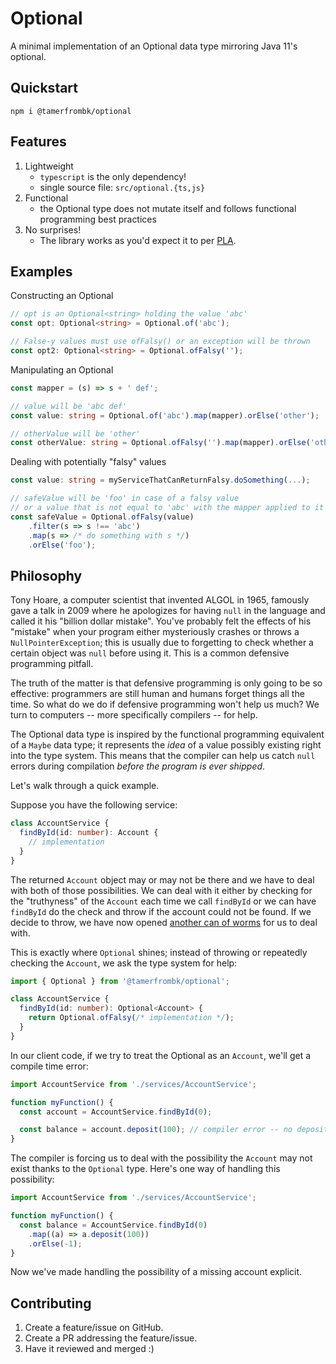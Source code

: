 # Optional

A minimal implementation of an Optional data type mirroring Java 11's optional.

## Quickstart

`npm i @tamerfrombk/optional`

## Features

1. Lightweight
   - `typescript` is the only dependency!
   - single source file: `src/optional.{ts,js}`
2. Functional
   - the Optional type does not mutate itself and follows functional programming best practices
3. No surprises!
   - The library works as you'd expect it to per [PLA](https://en.wikipedia.org/wiki/Principle_of_least_astonishment).

## Examples

Constructing an Optional

```ts
// opt is an Optional<string> holding the value 'abc'
const opt: Optional<string> = Optional.of('abc');

// False-y values must use ofFalsy() or an exception will be thrown
const opt2: Optional<string> = Optional.ofFalsy('');
```

Manipulating an Optional

```ts
const mapper = (s) => s + ' def';

// value will be 'abc def'
const value: string = Optional.of('abc').map(mapper).orElse('other');

// otherValue will be 'other'
const otherValue: string = Optional.ofFalsy('').map(mapper).orElse('other');
```

Dealing with potentially "falsy" values

```ts
const value: string = myServiceThatCanReturnFalsy.doSomething(...);

// safeValue will be 'foo' in case of a falsy value
// or a value that is not equal to 'abc' with the mapper applied to it
const safeValue = Optional.ofFalsy(value)
    .filter(s => s !== 'abc')
    .map(s => /* do something with s */)
    .orElse('foo');
```

## Philosophy

Tony Hoare, a computer scientist that invented ALGOL in 1965, famously gave a talk in 2009 where he apologizes for having `null` in the language and called it his "billion dollar mistake". You've probably felt the effects of his "mistake" when your program either mysteriously crashes or throws a `NullPointerException`; this is usually due to forgetting to check whether a certain object was `null` before using it. This is a common defensive programming pitfall.

The truth of the matter is that defensive programming is only going to be so effective: programmers are still human and humans forget things all the time. So what do we do if defensive programming won't help us much? We turn to computers -- more specifically compilers -- for help.

The Optional data type is inspired by the functional programming equivalent of a `Maybe` data type; it represents the _idea_ of a value possibly existing right into the type system. This means that the compiler can help us catch `null` errors during compilation _before the program is ever shipped_.

Let's walk through a quick example.

Suppose you have the following service:

```ts
class AccountService {
  findById(id: number): Account {
    // implementation
  }
}
```

The returned `Account` object may or may not be there and we have to deal with both of those possibilities. We can deal with it either by checking for the "truthyness" of the `Account` each time we call `findById` or we can have `findById` do the check and throw if the account could not be found. If we decide to throw, we have now opened [another can of worms](https://sidburn.github.io/blog/2016/03/25/exceptions-are-evil) for us to deal with.

This is exactly where `Optional` shines; instead of throwing or repeatedly checking the `Account`, we ask the type system for help:

```ts
import { Optional } from '@tamerfrombk/optional';

class AccountService {
  findById(id: number): Optional<Account> {
    return Optional.ofFalsy(/* implementation */);
  }
}
```

In our client code, if we try to treat the Optional as an `Account`, we'll get a compile time error:

```ts
import AccountService from './services/AccountService';

function myFunction() {
  const account = AccountService.findById(0);

  const balance = account.deposit(100); // compiler error -- no deposit() method on Optional
}
```

The compiler is forcing us to deal with the possibility the `Account` may not exist thanks to the `Optional` type. Here's one way of handling this possibility:

```ts
import AccountService from './services/AccountService';

function myFunction() {
  const balance = AccountService.findById(0)
    .map((a) => a.deposit(100))
    .orElse(-1);
}
```

Now we've made handling the possibility of a missing account explicit.

## Contributing

1. Create a feature/issue on GitHub.
2. Create a PR addressing the feature/issue.
3. Have it reviewed and merged :)
